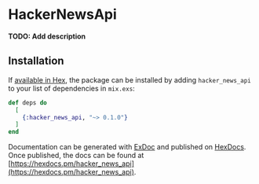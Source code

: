 # HackerNewsApi

**TODO: Add description**

## Installation

If [available in Hex](https://hex.pm/docs/publish), the package can be installed
by adding `hacker_news_api` to your list of dependencies in `mix.exs`:

```elixir
def deps do
  [
    {:hacker_news_api, "~> 0.1.0"}
  ]
end
```

Documentation can be generated with [ExDoc](https://github.com/elixir-lang/ex_doc)
and published on [HexDocs](https://hexdocs.pm). Once published, the docs can
be found at [https://hexdocs.pm/hacker_news_api](https://hexdocs.pm/hacker_news_api).

